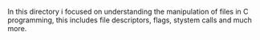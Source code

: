 In this directory i focused on understanding the manipulation of files in C programming, this includes file descriptors, flags, stystem calls and much more.